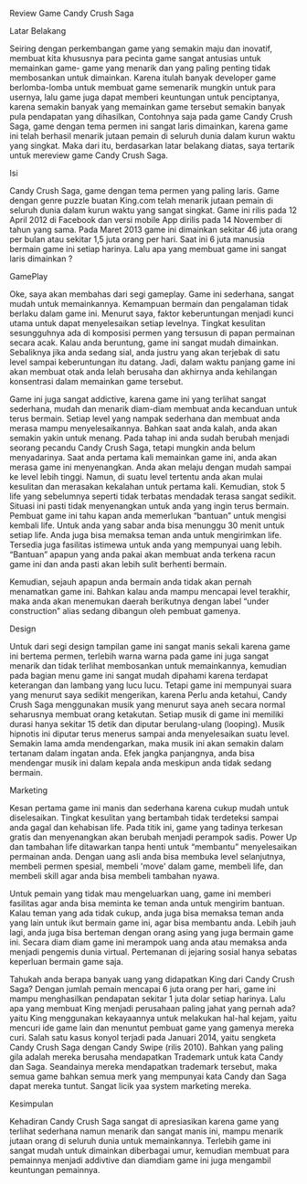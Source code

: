 <!DOCTYPE html>
<html>
<body>

<p>
Review Game Candy Crush Saga
</p>

<p> 
Latar Belakang
</p>

<p>
Seiring dengan perkembangan game yang semakin maju dan inovatif, membuat kita khususnya para pecinta game sangat 
antusias untuk memainkan game- game yang menarik dan yang paling penting tidak membosankan untuk dimainkan. 
Karena itulah banyak developer game berlomba-lomba untuk membuat game semenarik mungkin untuk para usernya, 
lalu game juga dapat memberi keuntungan untuk penciptanya, karena semakin banyak yang memainkan game tersebut 
semakin banyak pula pendapatan yang dihasilkan, 
Contohnya saja pada game Candy Crush Saga, game dengan tema permen ini sangat laris dimainkan, 
karena game ini telah berhasil menarik jutaan pemain di seluruh dunia dalam kurun waktu yang singkat. 
Maka dari itu, berdasarkan latar belakang diatas, saya tertarik untuk mereview game Candy Crush Saga.
</p>

<p>
Isi 
</p>

<p>
Candy Crush Saga, game dengan tema permen  yang paling laris. 
Game dengan genre puzzle buatan King.com telah menarik jutaan pemain di seluruh dunia dalam kurun waktu yang sangat singkat. 
Game ini rilis pada 12 April 2012 di Facebook dan versi mobile App dirilis pada 14 November di tahun yang sama. 
Pada Maret 2013 game ini dimainkan sekitar 46 juta orang per bulan atau sekitar 1,5 juta orang per hari. 
Saat ini 6 juta manusia bermain game ini setiap harinya.
Lalu apa yang membuat game ini sangat laris dimainkan ? 
</P>



<p>
GamePlay
</p>

<p>
Oke, saya akan membahas dari segi gameplay. Game ini sederhana, sangat mudah untuk memainkannya. 
Kemampuan bermain dan pengalaman tidak berlaku dalam game ini. Menurut saya, faktor keberuntungan menjadi kunci utama untuk dapat menyelesaikan setiap levelnya. Tingkat kesulitan sesungguhnya ada di komposisi permen yang tersusun di papan permainan secara acak. Kalau anda beruntung, game ini sangat mudah dimainkan. Sebaliknya jika anda sedang sial, anda justru yang akan terjebak di satu level sampai keberuntungan itu datang. Jadi, dalam waktu panjang game ini akan membuat otak anda lelah berusaha dan akhirnya anda kehilangan konsentrasi dalam memainkan game tersebut. 
 
Game ini juga sangat addictive, karena game ini yang terlihat sangat sederhana,  mudah dan menarik  diam-diam membuat anda kecanduan untuk terus bermain. Setiap level yang nampak sederhana dan membuat anda merasa mampu menyelesaikannya. Bahkan saat anda kalah, anda akan semakin yakin untuk menang. Pada tahap ini anda sudah berubah menjadi seorang pecandu Candy Crush Saga, tetapi mungkin anda belum menyadarinya.
Saat anda pertama kali memainkan game ini, anda akan merasa game ini menyenangkan. Anda akan melaju dengan mudah sampai ke level lebih tinggi. Namun, di suatu level tertentu anda akan mulai kesulitan dan merasakan kekalahan untuk pertama kali. Kemudian, stok 5 life yang sebelumnya seperti tidak terbatas mendadak terasa sangat sedikit. Situasi ini pasti tidak menyenangkan untuk anda yang ingin terus bermain. Pembuat game ini tahu kapan anda memerlukan “bantuan” untuk mengisi kembali life. Untuk anda yang sabar anda bisa menunggu 30 menit untuk setiap life. Anda juga bisa memaksa teman anda untuk mengirimkan life. Tersedia juga fasilitas istimewa untuk anda yang mempunyai uang lebih. “Bantuan” apapun yang anda pakai akan membuat anda terkena racun game ini dan anda pasti akan lebih sulit berhenti bermain.
 
Kemudian, sejauh apapun anda bermain anda tidak akan pernah menamatkan game ini. Bahkan kalau anda mampu mencapai level terakhir, maka anda akan menemukan daerah berikutnya dengan label “under construction” alias sedang dibangun oleh pembuat gamenya.
</p>

<p>
Design 
</p>

<p>
Untuk dari segi design tampilan game ini sangat manis sekali karena game ini bertema permen, terlebih warna warna pada game ini juga sangat menarik dan tidak terlihat membosankan untuk memainkannya, kemudian pada bagian menu game ini sangat mudah dipahami karena terdapat keterangan dan lambang yang lucu lucu. Tetapi game ini mempunyai suara yang menurut saya sedikit mengerikan, karena Perlu anda ketahui, Candy Crush Saga menggunakan musik yang menurut saya aneh  secara normal seharusnya membuat orang ketakutan. Setiap musik di game ini memiliki durasi hanya sekitar 15 detik dan diputar berulang-ulang (looping). Musik hipnotis ini diputar terus menerus sampai anda menyelesaikan suatu level. Semakin lama amda mendengarkan, maka musik ini akan semakin dalam tertanam dalam ingatan anda. Efek jangka panjangnya, anda bisa mendengar musik ini dalam kepala anda meskipun anda tidak sedang bermain.
</p>

<p>
Marketing 
</p>

<p>
Kesan pertama game ini manis dan sederhana karena cukup mudah untuk diselesaikan. 
Tingkat kesulitan yang bertambah tidak terdeteksi sampai anda gagal dan kehabisan life. 
Pada titik ini, game yang tadinya terkesan gratis dan menyenangkan akan berubah menjadi perampok sadis. 
Power Up dan tambahan life ditawarkan tanpa henti untuk “membantu” menyelesaikan permainan anda. 
Dengan uang asli anda bisa membuka level selanjutnya, membeli permen spesial, membeli 'move' dalam game, membeli life, dan membeli skill agar anda bisa membeli tambahan nyawa.
 
Untuk pemain yang tidak mau mengeluarkan uang, game ini memberi fasilitas agar anda bisa meminta ke teman anda untuk mengirim bantuan. Kalau teman yang ada tidak cukup, anda juga bisa memaksa teman anda yang lain untuk ikut bermain game ini, agar bisa membantu anda. Lebih jauh lagi, anda juga bisa berteman dengan orang asing yang juga bermain game ini. Secara diam diam game ini merampok uang anda atau memaksa anda menjadi pengemis dunia virtual. Pertemanan di jejaring sosial hanya sebatas keperluan bermain game saja.
 
Tahukah anda berapa banyak uang yang didapatkan King dari Candy Crush Saga? Dengan jumlah pemain mencapai 6 juta orang per hari, game ini mampu menghasilkan pendapatan sekitar 1 juta dolar setiap harinya. Lalu apa yang membuat King menjadi perusahaan paling jahat yang pernah ada? yaitu King menggunakan kekayaannya untuk melakukan hal-hal kejam, yaitu mencuri ide game lain dan menuntut pembuat game yang gamenya mereka curi. Salah satu kasus konyol terjadi pada Januari 2014, yaitu sengketa Candy Crush Saga dengan Candy Swipe (rilis 2010). Bahkan yang paling gila adalah mereka berusaha mendapatkan Trademark untuk kata Candy dan Saga. Seandainya mereka mendapatkan trademark tersebut, maka semua game bahkan semua merk yang mempunyai kata Candy dan Saga dapat mereka tuntut. Sangat licik yaa system marketing mereka. 
</p>

<p>
Kesimpulan
</p>

<p> 
Kehadiran Candy Crush Saga sangat di apresiasikan karena game yang terlihat sederhana namun menarik dan sangat manis ini,  
mampu menarik jutaan orang di seluruh dunia untuk memainkannya. Terlebih game ini sangat  mudah untuk dimainkan diberbagai umur,
 kemudian membuat para pemainnya menjadi addivtive dan diamdiam game ini juga mengambil keuntungan pemainnya. 
</p>

</body>
</html>